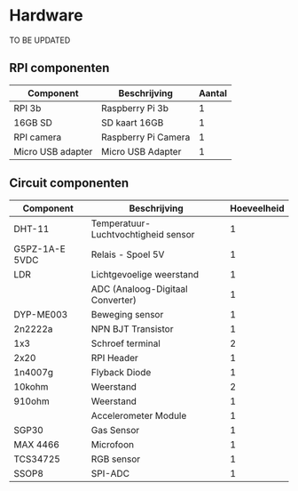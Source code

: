 # Hardware
TO BE UPDATED

## RPI componenten
| Component         | Beschrijving        | Aantal |
|-------------------|---------------------|--------|
| RPI 3b            | Raspberry Pi 3b     | 1      |
| 16GB SD           | SD kaart 16GB       | 1      |
| RPI camera        | Raspberry Pi Camera | 1      |
| Micro USB adapter | Micro USB Adapter   | 1      |

## Circuit componenten
| Component      | Beschrijving                        | Hoeveelheid |
|----------------|-------------------------------------|-------------|
| DHT-11         | Temperatuur-Luchtvochtigheid sensor | 1           |
| G5PZ-1A-E 5VDC | Relais - Spoel 5V                   | 1           |
| LDR            | Lichtgevoelige weerstand            | 1           |
|                | ADC (Analoog-Digitaal Converter)    | 1           |
| DYP-ME003      | Beweging sensor                     | 1           |
| 2n2222a        | NPN BJT Transistor                  | 1           |
| 1x3            | Schroef terminal                    | 2           |
| 2x20           | RPI Header                          | 1           |
| 1n4007g        | Flyback Diode                       | 1           |
| 10kohm         | Weerstand                           | 2           |
| 910ohm         | Weerstand                           | 1           |
|                | Accelerometer Module                | 1           |
| SGP30          | Gas Sensor                          | 1           |
| MAX 4466       | Microfoon                           | 1           |
| TCS34725       | RGB sensor                          | 1           |
| SSOP8          | SPI-ADC                             | 1           |
